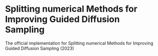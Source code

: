 # Splitting numerical Methods for Improving Guided Diffusion Sampling
The official implementation for Splitting numerical Methods for Improving Guided Diffusion Sampling (2023)
